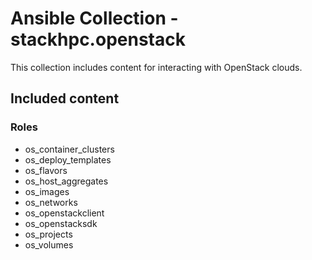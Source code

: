# Ansible Collection - stackhpc.openstack

This collection includes content for interacting with OpenStack clouds.

## Included content

### Roles

- os_container_clusters
- os_deploy_templates
- os_flavors
- os_host_aggregates
- os_images
- os_networks
- os_openstackclient
- os_openstacksdk
- os_projects
- os_volumes
